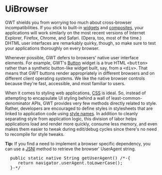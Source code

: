 UiBrowser
===

<p>GWT shields you from worrying too much about cross-browser incompatibilities. If you stick to built-in <a href="DevGuideUiWidgets.html">widgets</a>
and <a href="DevGuideUiCustomWidgets.html">composites</a>, your applications will work similarly on the most recent versions of Internet Explorer,
Firefox, Chrome, and Safari. (Opera, too, most of the time.) DHTML user interfaces are remarkably quirky, though, so make sure to test your applications thoroughly on every browser.</p>

<p>Whenever possible, GWT defers to browsers' native user interface elements. For example, GWT's <a href="/javadoc/latest/com/google/gwt/user/client/ui/Button.html">Button</a> widget is a true HTML <tt>&lt;button&gt;</tt>
rather than a synthetic button-like widget built, say, from a <tt>&lt;div&gt;</tt>. That means that GWT buttons render appropriately in different browsers and on different client
operating systems. We like the native browser controls because they're fast, accessible, and most familiar to users.</p>

<p>When it comes to styling web applications, <a href="http://www.w3.org/Style/CSS/">CSS</a> is ideal. So, instead of attempting to encapsulate UI styling behind a
wall of least-common-denominator APIs, GWT provides very few methods directly related to style. Rather, developers are encouraged to define styles in stylesheets that are linked
to application code using <a href="/javadoc/latest/com/google/gwt/user/client/ui/UIObject.html#setStyleName(java.lang.String)">style names</a>. In addition to cleanly separating style from application logic, this division of labor helps applications load and render more quickly, consume
less memory, and even makes them easier to tweak during edit/debug cycles since there's no need to recompile for style tweaks.</p>

<p class="note"><strong>Tip:</strong> If you find a need to implement a browser specific dependency, you can use a <a href="DevGuideCodingBasics.html#DevGuideJavaScriptNativeInterface">JSNI</a>
method to retrieve the browser' UserAgent string.</p>

<pre class="prettyprint">
  public static native String getUserAgent() /*-{
     return navigator.userAgent.toLowerCase();
  }-*/
</pre>


